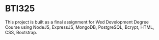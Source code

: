 # BTI325
This project is built as a final assignment for Wed Development Degree Course using NodeJS, ExpressJS, MongoDB, PostgreSQL, Bcrypt, HTML, CSS, Bootstrap.
